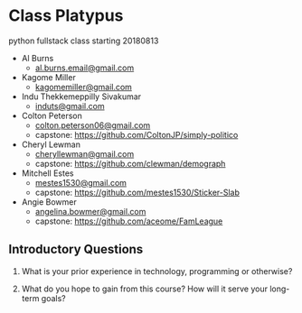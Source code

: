 # Class Platypus
 python fullstack class starting 20180813 

- Al Burns
    - al.burns.email@gmail.com
- Kagome Miller
    - kagomemiller@gmail.com
- Indu Thekkemeppilly Sivakumar
    - induts@gmail.com
- Colton Peterson
    - colton.peterson06@gmail.com
    - capstone: https://github.com/ColtonJP/simply-politico
- Cheryl Lewman
    - cheryllewman@gmail.com
    - capstone: https://github.com/clewman/demograph
- Mitchell Estes
    - mestes1530@gmail.com
    - capstone: https://github.com/mestes1530/Sticker-Slab
- Angie Bowmer
    - angelina.bowmer@gmail.com
    - capstone: https://github.com/aceome/FamLeague




## Introductory Questions

1. What is your prior experience in technology, programming or otherwise?

2. What do you hope to gain from this course? How will it serve your long-term goals?








